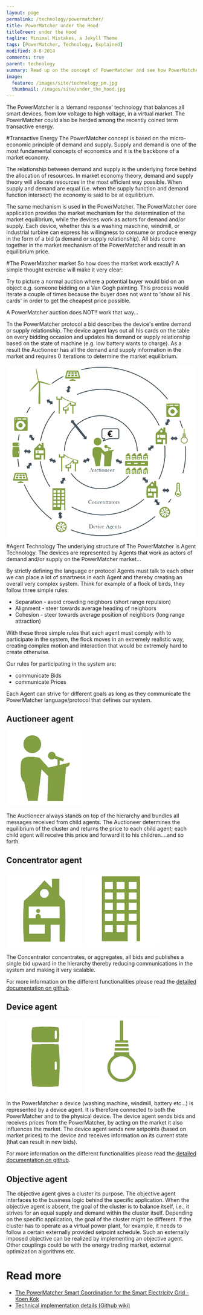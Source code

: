 ```yaml
---
layout: page
permalink: /technology/powermatcher/
title: PowerMatcher under the Hood
titleGreen: under the Hood
tagline: Minimal Mistakes, a Jekyll Theme
tags: [PowerMatcher, Technology, Explained]
modified: 8-8-2014
comments: true
parent: technology
summary: Read up on the concept of PowerMatcher and see how PowerMatcher can change the world.
image:
  feature: /images/site/technology_pm.jpg
  thumbnail: /images/site/under_the_hood.jpg
---
```



The PowerMatcher is a ‘demand response’ technology that balances all smart devices, from low voltage to high voltage, in a virtual market. The PowerMatcher could also be herded among the recently coined term transactive energy.

#Transactive Energy
The PowerMatcher concept is based on the micro-economic principle of demand and supply. Supply and demand is one of the most fundamental concepts of economics and it is the backbone of a market economy.

The relationship between demand and supply is the underlying force behind the allocation of resources. In market economy theory, demand and supply theory will allocate resources in the most efficient way possible.
When supply and demand are equal (i.e. when the supply function and demand function intersect) the economy is said to be at equilibrium.

The same mechanism is used in the PowerMatcher. The PowerMatcher core application provides the market mechanism for the determination of the market equilibrium, while the devices work as actors for demand and/or supply. Each device, whether this is a washing maschine, windmill, or industrial turbine can express his willingness to consume or produce energy in the form of a bid (a demand or supply relationship). All bids come together in the market mechanism of the PowerMatcher and result in an equilibrium price.

#The PowerMatcher market
So how does the market work exactly? A simple thought exercise will make it very clear:

Try to picture a normal auction where a potential buyer would bid on an object e.g. someone bidding on a Van Gogh painting. This process would iterate a couple of times because the buyer does not want to 'show all his cards' in order to get the cheapest price possible. 

A PowerMatcher auction does NOT!! work that way... 

Tn the PowerMatcher protocol a bid describes the device's entire demand or supply relationship. The device agent lays out all his cards on the table on every bidding occasion and updates his demand or supply relationship based on the state of machine (e.g. low battery wants to charge). As a result the Auctioneer has all the demand and supply information in the market and requires 0 iterations to determine the market equilibrium.

<img src="/images/site/powermatcher.png">

#Agent Technology
The underlying structure of The PowerMatcher is Agent Technology. The devices are represented by Agents that work as actors of demand and/or supply on the PowerMatcher market...

By strictly defining the language or protocol Agents must talk to each other we can place a lot of smartness in each Agent and thereby creating an overall very complex system. Think for example of a flock of birds, they follow three simple rules:

* Separation - avoid crowding neighbors (short range repulsion)
* Alignment - steer towards average heading of neighbors
* Cohesion - steer towards average position of neighbors (long range attraction)

With these three simple rules that each agent must comply with to participate in the system, the flock moves in an extremely realistic way, creating complex motion and interaction that would be extremely hard to create otherwise.

Our rules for participating in the system are:

* communicate Bids
* communicate Prices

Each Agent can strive for different goals as long as they communicate the PowerMatcher language/protocol that defines our system.

##	Auctioneer agent    

<img src="/images/site/auca.png">

The Auctioneer always stands on top of the hierarchy and bundles all messages received from child agents. The Auctioneer determines the equilibrium of the cluster and returns the price to each child agent; each child agent will receive this price and forward it to his children….and so forth.

##	Concentrator agent  

<img src="/images/site/conb.png"> <img src="/images/site/conc.png">

The Concentrator concentrates, or aggregates, all bids and publishes a single bid upward in the hierarchy thereby reducing communications in the system and making it very scalable. 

For more information on the different functionalities please read the [detailed documentation on github](https://github.com/flexiblepower/powermatcher/wiki/Architecture-PowerMatcher#the-concentrator-agent).

##	Device agent 			

<img src="/images/site/deva.png"> <img src="/images/site/devb.png">

In the PowerMatcher a device (washing machine, windmill, battery etc...) is represented by a device agent. It is therefore connected to both the PowerMatcher and to the physical device. The device agent sends bids and receives prices from the PowerMatcher, by acting on the market it also influences the market. The device agent sends new setpoints (based on market prices) to the device and receives information on its current state (that can result in new bids).

For more information on the different functionalities please read the [detailed documentation on github](https://github.com/flexiblepower/powermatcher/wiki/Architecture-PowerMatcher#the-device-agent).


##	Objective agent

The objective agent gives a cluster its purpose. The objective agent interfaces to the business logic behind the specific application. When the objective agent is absent, the goal of the cluster is to balance itself, i.e., it strives for an equal supply and demand within the cluster itself. Depending on the specific application, the goal of the cluster might be different. If the cluster has to operate as a virtual power plant, for example, it needs to follow a certain externally provided setpoint schedule. Such an externally imposed objective can be realized by implementing an objective agent. Other couplings could be with the energy trading market, external optimization algorithms etc.


# Read more
* [The PowerMatcher Smart Coordination for the Smart Electricity Grid - Koen Kok](http://dare.ubvu.vu.nl/bitstream/handle/1871/43567/dissertation.pdf?sequence=1)
* [Technical implementation details (Github wiki)](https://github.com/flexiblepower/powermatcher/wiki)
